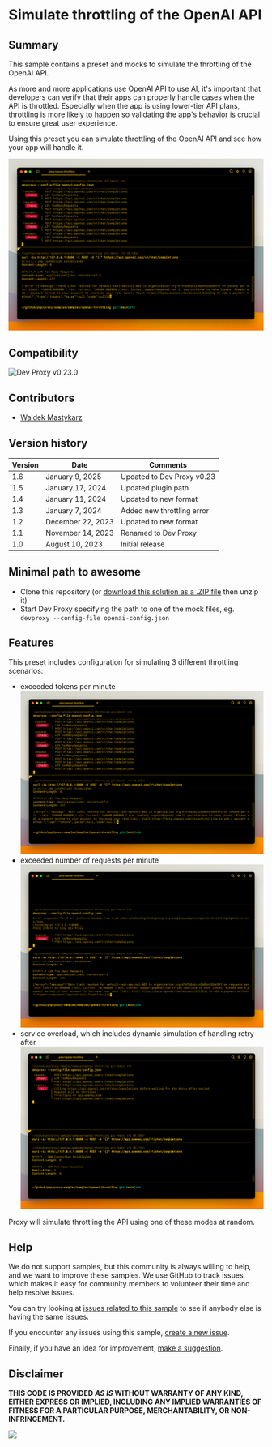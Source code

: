 # Simulate throttling of the OpenAI API

## Summary

This sample contains a preset and mocks to simulate the throttling of the OpenAI API.

As more and more applications use OpenAI API to use AI, it's important that developers can verify that their apps can properly handle cases when the API is throttled. Especially when the app is using lower-tier API plans, throttling is more likely to happen so validating the app's behavior is crucial to ensure great user experience.

Using this preset you can simulate throttling of the OpenAI API and see how your app will handle it.

![Dev Proxy simulating throttling of the OpenAI API when exceeded the number of tokens per minute](assets/throttling-tokens.png)

## Compatibility

![Dev Proxy v0.23.0](https://img.shields.io/badge/devproxy-v0.23.0-green.svg)

## Contributors

- [Waldek Mastykarz](https://github.com/waldekmastykarz)

## Version history

Version|Date|Comments
-------|----|--------
1.6|January 9, 2025|Updated to Dev Proxy v0.23
1.5|January 17, 2024|Updated plugin path
1.4|January 11, 2024|Updated to new format
1.3|January 7, 2024|Added new throttling error
1.2|December 22, 2023|Updated to new format
1.1|November 14, 2023|Renamed to Dev Proxy
1.0|August 10, 2023|Initial release

## Minimal path to awesome

- Clone this repository (or [download this solution as a .ZIP file](https://pnp.github.io/download-partial/?url=https://github.com/pnp/proxy-samples/tree/main/samples/microsoft-graph-docs-mocks) then unzip it)
- Start Dev Proxy specifying the path to one of the mock files, eg. `devproxy --config-file openai-config.json`

## Features

This preset includes configuration for simulating 3 different throttling scenarios:

- exceeded tokens per minute
  ![Dev Proxy simulating throttling of the OpenAI API when exceeded the number of tokens per minute](assets/throttling-tokens.png)
- exceeded number of requests per minute
  ![Dev Proxy simulating throttling of the OpenAI API when exceeded the number of requests per minute](assets/throttling-requests.png)
- service overload, which includes dynamic simulation of handling retry-after
  ![Dev Proxy simulating throttling of the OpenAI API when the server is overloaded](assets/throttling-overloaded.png)

Proxy will simulate throttling the API using one of these modes at random.

## Help

We do not support samples, but this community is always willing to help, and we want to improve these samples. We use GitHub to track issues, which makes it easy for  community members to volunteer their time and help resolve issues.

You can try looking at [issues related to this sample](https://github.com/pnp/proxy-samples/issues?q=label%3A%22sample%3A%20microsoft-graph-docs-mocks%22) to see if anybody else is having the same issues.

If you encounter any issues using this sample, [create a new issue](https://github.com/pnp/proxy-samples/issues/new).

Finally, if you have an idea for improvement, [make a suggestion](https://github.com/pnp/proxy-samples/issues/new).

## Disclaimer

**THIS CODE IS PROVIDED *AS IS* WITHOUT WARRANTY OF ANY KIND, EITHER EXPRESS OR IMPLIED, INCLUDING ANY IMPLIED WARRANTIES OF FITNESS FOR A PARTICULAR PURPOSE, MERCHANTABILITY, OR NON-INFRINGEMENT.**

![](https://m365-visitor-stats.azurewebsites.net/SamplesGallery/pnp-devproxy-openai-throttling)
